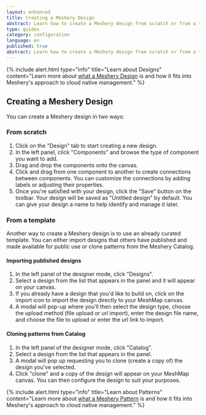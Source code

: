 ```yaml
---
layout: enhanced
title: Creating a Meshery Design
abstract: Learn how to create a Meshery design from scratch or from a template.
type: guides
category: configuration
language: en
published: true
abstract: Learn how to create a Meshery design from scratch or from a template.
---
```


{% include alert.html type="info" title="Learn about Designs" content="Learn more about <a href='/concepts/logical/designs'>what a Meshery Design</a> is and how it fits into Meshery's approach to cloud native management." %}

## Creating a Meshery Design

You can create a Meshery design in two ways:

### From scratch

1. Click on the "Design" tab to start creating a new design.
2. In the left panel, click "Components" and browse the type of component you want to add.
3. Drag and drop the components onto the canvas.
4. Click and drag from one component to another to create connections between components. You can customize the connections by adding labels or adjusting their properties.
5. Once you're satisfied with your design, click the "Save" button on the toolbar. Your design will be saved as "Untitled design" by default. You can give your design a name to help identify and manage it later.

### From a template

Another way to create a Meshery design is to use an already curated template. You can either import designs that others have published and made available for public use or clone patterns from the Meshery Catalog.

#### Importing published designs

1. In the left panel of the designer mode, click "Designs".
2. Select a design from the list that appears in the panel and it will appear on your canvas.
3. If you already have a design that you'd like to build on, click on the import icon to import the design directly to your MeshMap canvas.
4. A modal will pop-up where you'll then select the design type, choose the upload method (file upload or url import), enter the design file name, and choose the file to upload or enter the url link to import.

#### Cloning patterns from Catalog

1. In the left panel of the designer mode, click "Catalog".
2. Select a design from the list that appears in the panel.
3. A modal will pop up requesting you to clone (create a copy of) the design you've selected.
4. Click "clone" and a copy of the design will appear on your MeshMap canvas. You can then configure the design to suit your purposes.

{% include alert.html type="info" title="Learn about Patterns" content="Learn more about <a href='/concepts/logical/patterns'>what a Meshery Pattern</a> is and how it fits into Meshery's approach to cloud native management." %}
